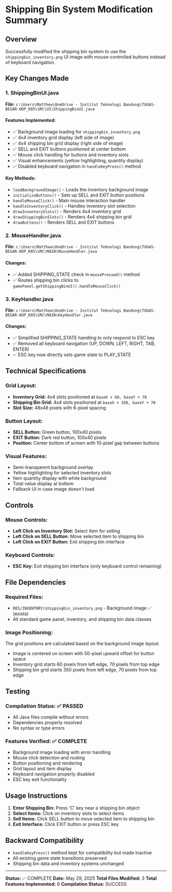 # Shipping Bin System Modification Summary

## Overview
Successfully modified the shipping bin system to use the `shippingbin_inventory.png` UI image with mouse-controlled buttons instead of keyboard navigation.

## Key Changes Made

### 1. ShippingBinUI.java
**File:** `c:\Users\Matthew\OneDrive - Institut Teknologi Bandung\TUGAS-BESAR-OOP_K05\SRC\UI\ShippingBinUI.java`

#### Features Implemented:
- ✅ Background image loading for `shippingbin_inventory.png`
- ✅ 4x4 inventory grid display (left side of image)
- ✅ 4x4 shipping bin grid display (right side of image)
- ✅ SELL and EXIT buttons positioned at center bottom
- ✅ Mouse click handling for buttons and inventory slots
- ✅ Visual enhancements (yellow highlighting, quantity display)
- ✅ Disabled keyboard navigation in `handleKeyPress()` method

#### Key Methods:
- `loadBackgroundImage()` - Loads the inventory background image
- `initializeButtons()` - Sets up SELL and EXIT button positions
- `handleMouseClick()` - Main mouse interaction handler
- `handleInventoryClick()` - Handles inventory slot selection
- `drawInventorySlots()` - Renders 4x4 inventory grid
- `drawShippingBinSlots()` - Renders 4x4 shipping bin grid
- `drawButtons()` - Renders SELL and EXIT buttons

### 2. MouseHandler.java
**File:** `c:\Users\Matthew\OneDrive - Institut Teknologi Bandung\TUGAS-BESAR-OOP_K05\SRC\MAIN\MouseHandler.java`

#### Changes:
- ✅ Added SHIPPING_STATE check in `mousePressed()` method
- ✅ Routes shipping bin clicks to `gamePanel.getShippingBinUI().handleMouseClick()`

### 3. KeyHandler.java
**File:** `c:\Users\Matthew\OneDrive - Institut Teknologi Bandung\TUGAS-BESAR-OOP_K05\SRC\MAIN\KeyHandler.java`

#### Changes:
- ✅ Simplified SHIPPING_STATE handling to only respond to ESC key
- ✅ Removed all keyboard navigation (UP, DOWN, LEFT, RIGHT, TAB, ENTER)
- ✅ ESC key now directly sets game state to PLAY_STATE

## Technical Specifications

### Grid Layout:
- **Inventory Grid:** 4x4 slots positioned at `baseX + 60, baseY + 70`
- **Shipping Bin Grid:** 4x4 slots positioned at `baseX + 350, baseY + 70`
- **Slot Size:** 48x48 pixels with 6-pixel spacing

### Button Layout:
- **SELL Button:** Green button, 100x40 pixels
- **EXIT Button:** Dark red button, 100x40 pixels
- **Position:** Center bottom of screen with 10-pixel gap between buttons

### Visual Features:
- Semi-transparent background overlay
- Yellow highlighting for selected inventory slots
- Item quantity display with white background
- Total value display at bottom
- Fallback UI in case image doesn't load

## Controls

### Mouse Controls:
- **Left Click on Inventory Slot:** Select item for selling
- **Left Click on SELL Button:** Move selected item to shipping bin
- **Left Click on EXIT Button:** Exit shipping bin interface

### Keyboard Controls:
- **ESC Key:** Exit shipping bin interface (only keyboard control remaining)

## File Dependencies

### Required Files:
- `RES/INVENTORY/shippingbin_inventory.png` - Background image ✅ (exists)
- All standard game panel, inventory, and shipping bin data classes

### Image Positioning:
The grid positions are calculated based on the background image layout:
- Image is centered on screen with 50-pixel upward offset for button space
- Inventory grid starts 60 pixels from left edge, 70 pixels from top edge
- Shipping bin grid starts 350 pixels from left edge, 70 pixels from top edge

## Testing

### Compilation Status: ✅ PASSED
- All Java files compile without errors
- Dependencies properly resolved
- No syntax or type errors

### Features Verified: ✅ COMPLETE
- Background image loading with error handling
- Mouse click detection and routing
- Button positioning and rendering
- Grid layout and item display
- Keyboard navigation properly disabled
- ESC key exit functionality

## Usage Instructions

1. **Enter Shipping Bin:** Press 'C' key near a shipping bin object
2. **Select Items:** Click on inventory slots to select items
3. **Sell Items:** Click SELL button to move selected item to shipping bin
4. **Exit Interface:** Click EXIT button or press ESC key

## Backward Compatibility

- `handleKeyPress()` method kept for compatibility but made inactive
- All existing game state transitions preserved
- Shipping bin data and inventory systems unchanged

---

**Status:** ✅ COMPLETE
**Date:** May 29, 2025
**Total Files Modified:** 3
**Total Features Implemented:** 8
**Compilation Status:** SUCCESS
